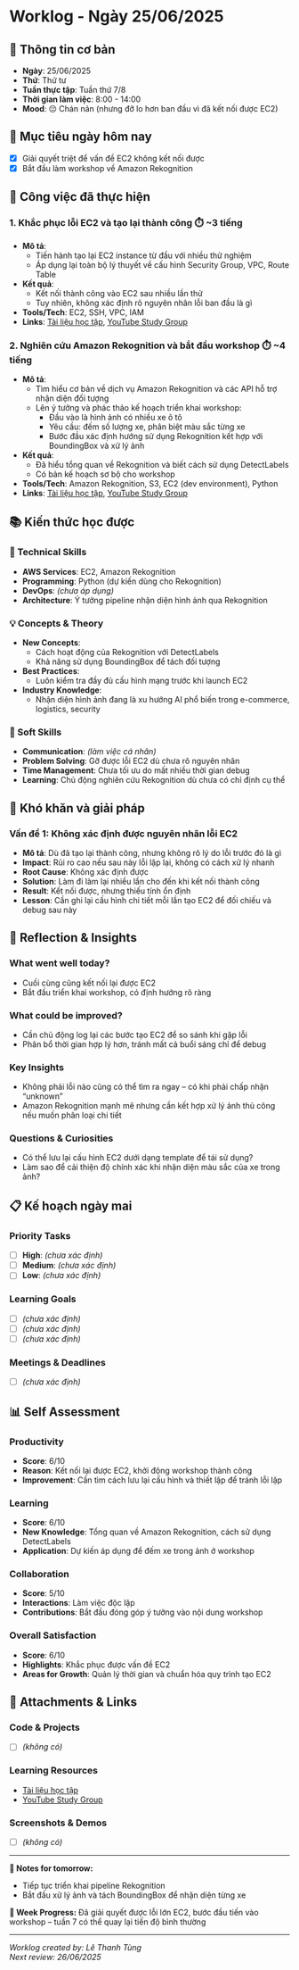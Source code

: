 # Worklog - Ngày 25/06/2025

## 📅 Thông tin cơ bản
- **Ngày**: 25/06/2025
- **Thứ**: Thứ tư
- **Tuần thực tập**: Tuần thứ 7/8
- **Thời gian làm việc**: 8:00 - 14:00
- **Mood**: 😔 Chán nản (nhưng đỡ lo hơn ban đầu vì đã kết nối được EC2)

## 🎯 Mục tiêu ngày hôm nay
- [x] Giải quyết triệt để vấn đề EC2 không kết nối được
- [x] Bắt đầu làm workshop về Amazon Rekognition

## 💼 Công việc đã thực hiện

### 1. Khắc phục lỗi EC2 và tạo lại thành công ⏱️ ~3 tiếng
- **Mô tả**: 
  - Tiến hành tạo lại EC2 instance từ đầu với nhiều thử nghiệm
  - Áp dụng lại toàn bộ lý thuyết về cấu hình Security Group, VPC, Route Table
- **Kết quả**: 
  - Kết nối thành công vào EC2 sau nhiều lần thử
  - Tuy nhiên, không xác định rõ nguyên nhân lỗi ban đầu là gì
- **Tools/Tech**: EC2, SSH, VPC, IAM
- **Links**: [Tài liệu học tập](http://f000001.awsstudygroup.com/vi/), [YouTube Study Group](https://www.youtube.com/@AWSStudyGroup)

### 2. Nghiên cứu Amazon Rekognition và bắt đầu workshop ⏱️ ~4 tiếng
- **Mô tả**:
  - Tìm hiểu cơ bản về dịch vụ Amazon Rekognition và các API hỗ trợ nhận diện đối tượng
  - Lên ý tưởng và phác thảo kế hoạch triển khai workshop:
    + Đầu vào là hình ảnh có nhiều xe ô tô
    + Yêu cầu: đếm số lượng xe, phân biệt màu sắc từng xe
    + Bước đầu xác định hướng sử dụng Rekognition kết hợp với BoundingBox và xử lý ảnh
- **Kết quả**:
  - Đã hiểu tổng quan về Rekognition và biết cách sử dụng DetectLabels
  - Có bản kế hoạch sơ bộ cho workshop
- **Tools/Tech**: Amazon Rekognition, S3, EC2 (dev environment), Python
- **Links**: [Tài liệu học tập](http://f000001.awsstudygroup.com/vi/), [YouTube Study Group](https://www.youtube.com/@AWSStudyGroup)

## 📚 Kiến thức học được

### 🔧 Technical Skills
- **AWS Services**: EC2, Amazon Rekognition
- **Programming**: Python (dự kiến dùng cho Rekognition)
- **DevOps**: *(chưa áp dụng)*
- **Architecture**: Ý tưởng pipeline nhận diện hình ảnh qua Rekognition

### 💡 Concepts & Theory
- **New Concepts**:
  - Cách hoạt động của Rekognition với DetectLabels
  - Khả năng sử dụng BoundingBox để tách đối tượng
- **Best Practices**:
  - Luôn kiểm tra đầy đủ cấu hình mạng trước khi launch EC2
- **Industry Knowledge**:
  - Nhận diện hình ảnh đang là xu hướng AI phổ biến trong e-commerce, logistics, security

### 🤝 Soft Skills
- **Communication**: *(làm việc cá nhân)*
- **Problem Solving**: Gỡ được lỗi EC2 dù chưa rõ nguyên nhân
- **Time Management**: Chưa tối ưu do mất nhiều thời gian debug
- **Learning**: Chủ động nghiên cứu Rekognition dù chưa có chỉ định cụ thể

## 🚧 Khó khăn và giải pháp

### Vấn đề 1: Không xác định được nguyên nhân lỗi EC2
- **Mô tả**: Dù đã tạo lại thành công, nhưng không rõ lý do lỗi trước đó là gì
- **Impact**: Rủi ro cao nếu sau này lỗi lặp lại, không có cách xử lý nhanh
- **Root Cause**: Không xác định được
- **Solution**: Làm đi làm lại nhiều lần cho đến khi kết nối thành công
- **Result**: Kết nối được, nhưng thiếu tính ổn định
- **Lesson**: Cần ghi lại cấu hình chi tiết mỗi lần tạo EC2 để đối chiếu và debug sau này

## 💭 Reflection & Insights

### What went well today?
- Cuối cùng cũng kết nối lại được EC2
- Bắt đầu triển khai workshop, có định hướng rõ ràng

### What could be improved?
- Cần chủ động log lại các bước tạo EC2 để so sánh khi gặp lỗi
- Phân bổ thời gian hợp lý hơn, tránh mất cả buổi sáng chỉ để debug

### Key Insights
- Không phải lỗi nào cũng có thể tìm ra ngay – có khi phải chấp nhận “unknown”
- Amazon Rekognition mạnh mẽ nhưng cần kết hợp xử lý ảnh thủ công nếu muốn phân loại chi tiết

### Questions & Curiosities
- Có thể lưu lại cấu hình EC2 dưới dạng template để tái sử dụng?
- Làm sao để cải thiện độ chính xác khi nhận diện màu sắc của xe trong ảnh?

## 📋 Kế hoạch ngày mai

### Priority Tasks
- [ ] **High**: *(chưa xác định)*
- [ ] **Medium**: *(chưa xác định)*
- [ ] **Low**: *(chưa xác định)*

### Learning Goals
- [ ] *(chưa xác định)*
- [ ] *(chưa xác định)*
- [ ] *(chưa xác định)*

### Meetings & Deadlines
- [ ] *(chưa xác định)*

## 📊 Self Assessment

### Productivity
- **Score**: 6/10
- **Reason**: Kết nối lại được EC2, khởi động workshop thành công
- **Improvement**: Cần tìm cách lưu lại cấu hình và thiết lập để tránh lỗi lặp

### Learning
- **Score**: 6/10
- **New Knowledge**: Tổng quan về Amazon Rekognition, cách sử dụng DetectLabels
- **Application**: Dự kiến áp dụng để đếm xe trong ảnh ở workshop

### Collaboration
- **Score**: 5/10
- **Interactions**: Làm việc độc lập
- **Contributions**: Bắt đầu đóng góp ý tưởng vào nội dung workshop

### Overall Satisfaction
- **Score**: 6/10
- **Highlights**: Khắc phục được vấn đề EC2
- **Areas for Growth**: Quản lý thời gian và chuẩn hóa quy trình tạo EC2

## 📎 Attachments & Links

### Code & Projects
- [ ] *(không có)*

### Learning Resources
- [Tài liệu học tập](http://f000001.awsstudygroup.com/vi/)
- [YouTube Study Group](https://www.youtube.com/@AWSStudyGroup)

### Screenshots & Demos
- [ ] *(không có)*

---

**📝 Notes for tomorrow:**
- Tiếp tục triển khai pipeline Rekognition
- Bắt đầu xử lý ảnh và tách BoundingBox để nhận diện từng xe

**🎯 Week Progress:**
Đã giải quyết được lỗi lớn EC2, bước đầu tiến vào workshop – tuần 7 có thể quay lại tiến độ bình thường

---
*Worklog created by: Lê Thanh Tùng*  
*Next review: 26/06/2025*
